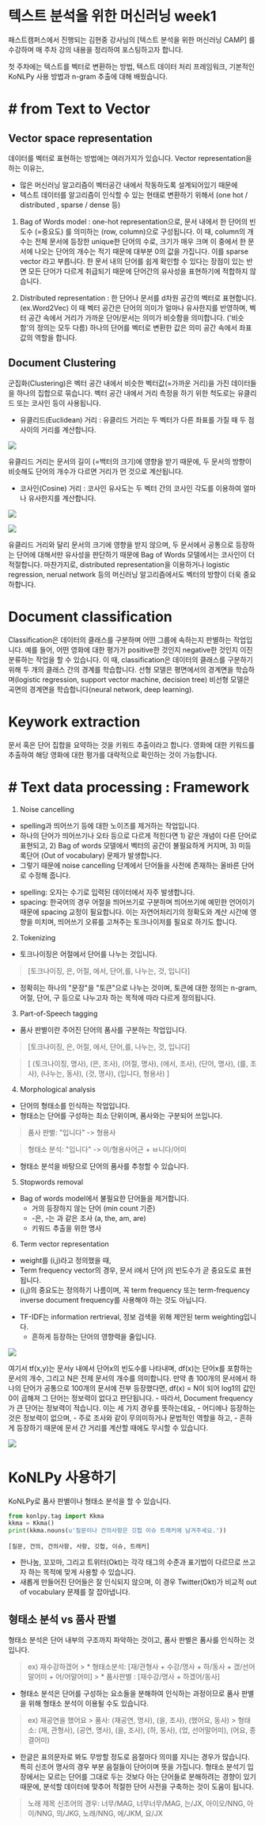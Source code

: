 텍스트 분석을 위한 머신러닝 week1
==============

패스트캠퍼스에서 진행되는 김현중 강사님의 [텍스트 분석을 위한 머신러닝 CAMP] 를 수강하며 매 주차 강의 내용을 정리하여 포스팅하고자 합니다.

첫 주차에는 텍스트를 벡터로 변환하는 방법, 텍스트 데이터 처리 프레임워크, 기본적인 KoNLPy 사용 방법과 n-gram 추출에 대해 배웠습니다.

# # from Text to Vector

## Vector space representation
데이터를 벡터로 표현하는 방법에는 여러가지가 있습니다.
Vector representation을 하는 이유는,
- 많은 머신러닝 알고리즘이 벡터공간 내에서 작동하도록 설계되어있기 때문에
- 텍스트 데이터를 알고리즘이 인식할 수 있는 현태로 변환하기 위해서 (one hot / distributed , sparse / dense 등)

1. Bag of Words model : one-hot representation으로, 문서 내에서 한 단어의 빈도수 (=중요도) 를 의미하는 (row, column)으로 구성됩니다.
이 때, column의 개수는 전체 문서에 등장한 unique한 단어의 수로, 크기가 매우 크며 이 중에서 한 문서에 나오는 단어의 개수는 적기 때문에 대부분 0의 값을 가집니다. 이를 sparse vector 라고 부릅니다.
한 문서 내의 단어를 쉽게 확인할 수 있다는 장점이 있는 반면 모든 단어가 다르게 취급되기 때문에 단어간의 유사성을 표현하기에 적합하지 않습니다.

2. Distributed representation : 한 단어나 문서를 d차원 공간의 벡터로 표현합니다. (ex.Word2Vec)
이 때 벡터 공간은 단어의 의미가 얼마나 유사한지를 반영하며, 벡터 공간 속에서 거리가 가까운 단어/문서는 의미가 비슷함을 의미합니다. ('비슷함'의 정의는 모두 다름) 하나의 단어를 벡터로 변환한 값은 의미 공간 속에서 좌표값의 역할을 합니다.

## Document Clustering
군집화(Clustering)은 벡터 공간 내에서 비슷한 벡터값(=가까운 거리)을 가진 데이터들을 하나의 집합으로 묶습니다.
벡터 공간 내에서 거리 측정을 하기 위한 척도로는 유클리드 또는 코사인 등이 사용됩니다. 

* 유클리드(Euclidean) 거리 : 유클리드 거리는 두 벡터가 다른 좌표를 가질 때 두 점 사이의 거리를 계산합니다. 
<p>
<img src = "https://miro.medium.com/max/685/0*8dEVqNmYeB_yns2c.gif">
</p>
유클리드 거리는 문서의 길이 (=백터의 크기)에 영향을 받기 때문에, 두 문서의 방향이 비슷해도 단어의 개수가 다르면 거리가 먼 것으로 계산됩니다.

* 코사인(Cosine) 거리 : 코사인 유사도는 두 벡터 간의 코사인 각도를 이용하여 얼마나 유사한지를 계산합니다. 
<p>
<img src = "https://wikidocs.net/images/page/24603/%EC%BD%94%EC%82%AC%EC%9D%B8%EC%9C%A0%EC%82%AC%EB%8F%84.PNG">
</p>
<p>
<img src = "https://mblogthumb-phinf.pstatic.net/20130527_12/jevida_13696599944081VpIt_PNG/3.png?type=w2">
</p>

유클리드 거리와 달리 문서의 크기에 영향을 받지 않으며, 두 문서에서 공통으로 등장하는 단어에 대해서만 유사성을 판단하기 때문에 Bag of Words 모델에서는 코사인이 더 적절합니다.
마찬가지로, distributed representation을 이용하거나 logistic regression, nerual network 등의 머신러닝 알고리즘에서도 벡터의 방향이 더욱 중요하합니다.

# Document classification
Classification은 데이터의 클래스를 구분하며 어떤 그룹에 속하는지 판별하는 작업입니다. 예를 들어, 어떤 영화에 대한 평가가 positive한 것인지 negative한 것인지 이진 분류하는 작업을 할 수 있습니다.
이 때, classification은 데이터의 클래스를 구분하기 위해 두 개의 클래스 간의 경계를 학습합니다. 선형 모델은 평면에서의 경계면을 학습하며(logistic regression, support vector machine, decision tree) 비선형 모델은 곡면의 경계면을 학습합니다(neural network, deep learning).

# Keywork extraction
문서 혹은 단어 집합을 요약하는 것을 키워드 추출이라고 합니다. 영화에 대한 키워드를 추출하여 해당 영화에 대한 평가를 대략적으로 확인하는 것이 가능합니다.

# # Text data processing : Framework
1. Noise cancelling
- spelling과 띄어쓰기 등에 대한 노이즈를 제거하는 작업입니다. 
- 하나의 단어가 띄어쓰기나 오타 등으로 다르게 적힌다면 1) 같은 개념이 다른 단어로 표현되고, 2) Bag of words 모델에서 벡터의 공간이 불필요하게 커지며, 3) 미등록단어 (Out of vocabulary) 문제가 발생합니다.
- 그렇기 때문에 noise cancelling 단계에서 단어들을 사전에 존재하는 올바른 단어로 수정해 줍니다.
* spelling: 오자는 수기로 입력된 데이터에서 자주 발생합니다.
* spacing: 한국어의 경우 어절을 띄어쓰기로 구분하며 띄어쓰기에 예민한 언어이기 때문에 spacing 교정이 필요합니다. 이는 자연어처리기의 정확도와 계산 시간에 영향을 미치며, 띄어쓰기 오류를 고쳐주는 토크나이저를 필요로 하기도 합니다.

2. Tokenizing 
- 토크나이징은 어절에서 단어를 나누는 것입니다.
> [토크나이징, 은, 어절, 에서, 단어,를, 나누는, 것, 입니다]
- 정확히는 하나의 "문장"을 "토큰"으로 나누는 것이며, 토큰에 대한 정의는 n-gram, 어절, 단어, 구 등으로 나누고자 하는 목적에 따라 다르게 정의됩니다.

3. Part-of-Speech tagging
- 품사 판별이란 주어진 단어의 품사를 구분하는 작업입니다.

> [토크나이징, 은, 어절, 에서, 단어,를, 나누는, 것, 입니다]

> [ (토크나이징, 명사), (은, 조사), (어절, 명사), (에서, 조사), (단어, 명사), (를, 조사), (나누는, 동사), (것, 명사), (입니다, 형용사) ]

4. Morphological analysis
- 단어의 형태소를 인식하는 작업입니다.
- 형태소는 단어를 구성하는 최소 단위이며, 품사와는 구분되어 쓰입니다.

> 품사 판별: "입니다" -> 형용사

> 형태소 분석: "입니다"
	-> 이/형용사어근 + ㅂ니다/어미
- 형태소 분석을 바탕으로 단어의 품사를 추청할 수 있습니다.

5. Stopwords removal
- Bag of words model에서 불필요한 단어들을 제거합니다.
	- 거의 등장하지 않는 단어 (min count 기준)
	- -은, -는 과 같은 조사 (a, the, am, are)
	- 키워드 추출을 위한 명사

6. Term vector representation
- weight를 (i,j)라고 정의했을 때,
- Term frequency vector의 경우, 문서 i에서 단어 j의 빈도수가 곧 중요도로 표현됩니다.
- (i,j)의 중요도는 정의하기 나름이며, 꼭 term frequency 또는 term-frequency inverse document frequency를 사용해야 하는 것도 아닙니다.
* TF-IDF는 information rertrieval, 정보 검색을 위해 제안된 term weighting입니다.
	* 흔하게 등장하는 단어의 영향력을 줄입니다.
<p>
<img src="http://www.bloter.net/wp-content/uploads/2016/09/td-idf-graphic-800x266.png">
</p>
여기서 tf(x,y)는 문서y 내에서 단어x의 빈도수를 나타내며, 
df(x)는 단어x를 포함하는 문서의 개수, 그리고 N은 전제 문서의 개수를 의미합니다.
만약 총 100개의 문서에서 하나의 단어가 공통으로 100개의 문서에 전부 등장했다면, df(x) = N이 되어 log1의 값인 0이 곱해져 그 단어는 정보력이 없다고 판단됩니다.
- 따라서, Document frequency가 큰 단어는 정보력이 적습니다. 이는 세 가지 경우를 뜻하는데요,
	- 어디에나 등장하는 것은 정보력이 없으며,
	- 주로 조사와 같이 무의미하거나 문법적인 역할을 하고,
	- 흔하게 등장하기 때문에 문서 간 거리를 계산할 때에도 무시할 수 있습니다.
<p>
<img src ="C:\Users\Administrator\Desktop\termvector.png">
</p>

# KoNLPy 사용하기
KoNLPy로 품사 판별이나 형태소 분석을 할 수 있습니다.

```python
from konlpy.tag import Kkma
kkma = Kkma()
print(kkma.nouns(u'질문이나 건의사항은 깃헙 이슈 트래커에 남겨주세요.'))
```
```
[질문, 건의, 건의사항, 사항, 깃헙, 이슈, 트래커]
```
- 한나눔, 꼬꼬마, 그리고 트위터(Okt)는 각각 태그의 수준과 표기법이 다르므로 쓰고자 하는 목적에 맞게 사용할 수 있습니다.
- 새롭게 만들어진 단어들은 잘 인식되지 않으며, 이 경우 Twitter(Okt)가 비교적 out of vocabulary 문제를 잘 잡아냅니다.

## 형태소 분석 vs 품사 판별
형태소 분석은 단어 내부의 구조까지 파악하는 것이고, 품사 판별은 품사를 인식하는 것입니다.
> ex) 재수강하겠어
	> * 형태소분석: [재/관형사 + 수강/명사 + 하/동사 + 겠/선어말어미 + 어/어말어미]
	> * 품사판별 : [재수강/명사 + 하겠어/동사]

- 형태소 분석은 단어를 구성하는 요소들을 분해하여 인식하는 과정이므로 품사 판별을 위해 형태소 분석이 이용될 수도 있습니다.

> ex) 재공연을 했어요
	> 품사: (재공연, 명사), (을, 조사), (했어요, 동사)
	> 형태소: (재, 관형사), (공연, 명사), (을, 조사), (하, 동사), (었, 선어말어미), (어요, 종결어미)

- 한글은 표의문자로 봐도 무방할 정도로 음절마다 의미를 지니는 경우가 많습니다. 특히 신조어 명사의 경우 부분 음절들이 단어이며 뜻을 가집니다. 
형태소 분석기 입장에서는 모르는 단어를 그대로 두는 것보다 아는 단어들로 분해하려는 경향이 있기 때문에, 분석할 데이터에 맞추어 적절한 단어 사전을 구축하는 것이 도움이 됩니다.

> 노래 제목 신조어의 경우:
  너무/MAG, 너무너무/MAG, 는/JX, 아이오/NNG, 아이/NNG, 의/JKG, 노래/NNG, 에/JKM, 요/JX
